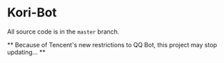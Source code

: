 # Kori-Bot
All source code is in the `master` branch.

** Because of Tencent's new restrictions to QQ Bot, this project may stop updating... **